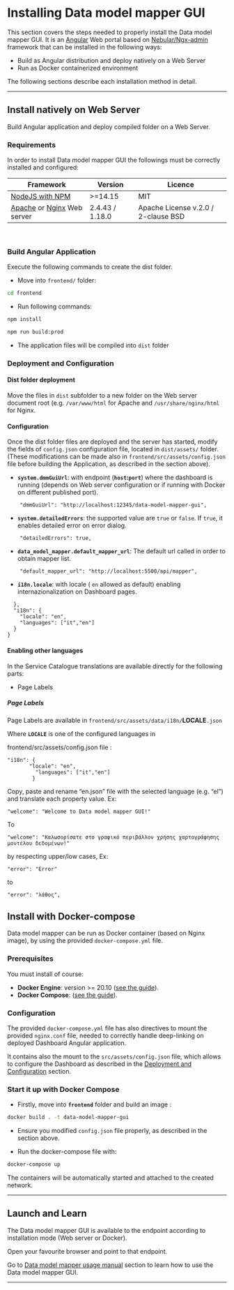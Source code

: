 # Installing Data model mapper GUI 


This section covers the steps needed to properly install the Data model mapper GUI. 
It is an [Angular](https://angular.io/) Web portal based on [Nebular/Ngx-admin](https://github.com/akveo/nebular) framework that can be installed in the following ways:

-   Build as Angular distribution and deploy natively on a Web Server
-   Run as Docker containerized environment


The following sections describe each installation method in detail.

---
## Install natively on Web Server

Build Angular application and deploy compiled folder on a Web Server.

### Requirements

In order to install Data model mapper GUI the followings must be correctly installed and
configured:

| Framework                                                                                                      | Version                | Licence                                 |
| -------------------------------------------------------------------------------------------------------------- | ---------------------- |---------------------------------------- |
| [NodeJS with NPM](https://nodejs.org/en/)                                                                      | >=14.15                | MIT                                     |
| [Apache](https://httpd.apache.org) or [Nginx](https://nginx.org/en) Web server                                 | 2.4.43 / 1.18.0        | Apache License v.2.0 /  2-clause BSD    |

&nbsp;
### Build Angular Application

Execute the following commands to create the dist folder.

-  Move into `frontend/` folder:

```bash
cd frontend
```

- Run following commands:

```bash
npm install
```

```bash
npm run build:prod
```

- The application files will be compiled into `dist` folder



### Deployment and Configuration

#### Dist folder deployment

Move the files in `dist` subfolder to a new folder on the Web server document root (e.g. `/var/www/html` for Apache and `/usr/share/nginx/html` for Nginx.

#### Configuration

Once the dist folder files are deployed and the server has started, modify the
fields of `config.json` configuration file, located in `dist/assets/` folder.
(These modifications can be made also in `frontend/src/assets/config.json` file before building the Application, as described in the section above).

- **`system.dmmGuiUrl`**: with endpoint (**`host`:`port`**) where the dashboard is running (depends on Web server configuration or if running with Docker on different published port).

```   
    "dmmGuiUrl": "http://localhost:12345/data-model-mapper-gui",
```   

- **`system.detailedErrors`**: the supported value are `true` or `false`. If `true`, it enables detailed error on error dialog.

```   
    "detailedErrors": true,
```  

- **`data_model_mapper.default_mapper_url`**: The default url called in order to obtain mapper list.

```   
    "default_mapper_url": "http://localhost:5500/api/mapper",
```  

- **`i18n.locale`**: with locale ( `en` allowed as default) enabling internazionalization on Dashboard pages. 

```
  },
  "i18n": {
    "locale": "en",
    "languages": ["it","en"] 
  }
}
```

#### Enabling other languages

In the Service Catalogue translations are available directly for the following parts:
- Page Labels

##### Page Labels
Page Labels are available in 
`frontend/src/assets/data/i18n/`**LOCALE**`.json`

Where **`LOCALE`** is one of the configured languages in

frontend/src/assets/config.json file :
```
"i18n": { 
       "locale": "en", 
         "languages": ["it","en"] 
        }
```

Copy, paste and rename “en.json” file with the selected language (e.g. “el”) and translate each property value. Ex:

```
"welcome": "Welcome to Data model mapper GUI!"
```
To
```
"welcome": "Καλωσορίσατε στο γραφικό περιβάλλον χρήσης χαρτογράφησης μοντέλου δεδομένων!"
```

by respecting upper/low cases, Ex:

```
"error": "Error"
```
to
```
"error": "λάθος",
```

## Install with Docker-compose

Data model mapper can be run as Docker container (based on Nginx image), by using the provided `docker-compose.yml` file.

### Prerequisites

You must install of course:

   -  **Docker Engine**: version >= 20.10 ([see the guide](https://docs.docker.com/get-docker/)).
   -  **Docker Compose**: ([see the guide](https://docs.docker.com/compose/install/#install-compose)).


### Configuration

The provided `docker-compose.yml` file has also directives to mount the provided `nginx.conf` file, needed to correctly handle deep-linking on deployed Dashboard Angular application.

It contains also the mount to the `src/assets/config.json` file, which allows to configure the Dashboard as described in the [Deployment and Configuration](#deployment-and-configuration) section.


### Start it up with Docker Compose

- Firstly, move into **`frontend`** folder and build an image :

```bash
docker build . -t data-model-mapper-gui
```
  
- Ensure you modified `config.json` file properly, as described in the section above.
	
-  Run the docker-compose file with:

```bash
docker-compose up
```

The containers will be automatically started and attached to the created network.

---
## Launch and Learn

The Data model mapper GUI is available to the endpoint according to installation mode (Web server or Docker).

Open your favourite browser and point to that endpoint.

Go to [Data model mapper usage manual](./usage.md) section to learn how to use the Data model mapper GUI.

---

